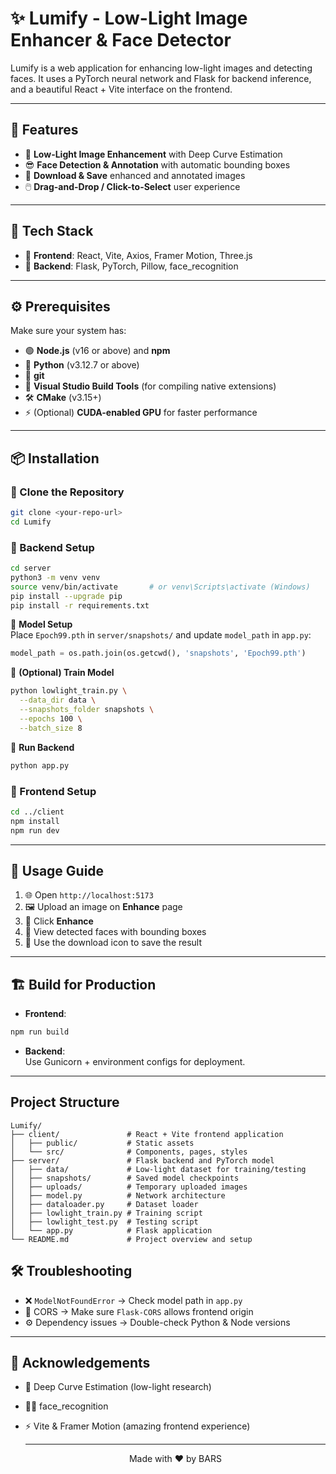 # ✨ Lumify - Low-Light Image Enhancer & Face Detector

Lumify is a web application for enhancing low-light images and detecting faces. It uses a PyTorch neural network and Flask for backend inference, and a beautiful React + Vite interface on the frontend.

---

## 🚀 Features
- 🌙 **Low-Light Image Enhancement** with Deep Curve Estimation
- 😎 **Face Detection & Annotation** with automatic bounding boxes
- 💾 **Download & Save** enhanced and annotated images
- 🖱️ **Drag-and-Drop / Click-to-Select** user experience

---

## 🧰 Tech Stack
- 🎨 **Frontend**: React, Vite, Axios, Framer Motion, Three.js
- 🧠 **Backend**: Flask, PyTorch, Pillow, face_recognition

---

## ⚙️ Prerequisites
Make sure your system has:
- 🟢 **Node.js** (v16 or above) and **npm**
- 🐍 **Python** (v3.12.7 or above)
- 🧱 **git**
- 🧰 **Visual Studio Build Tools** (for compiling native extensions)
- 🛠️ **CMake** (v3.15+)
- ⚡ (Optional) **CUDA-enabled GPU** for faster performance

---

## 📦 Installation

### 📁 Clone the Repository
```bash
git clone <your-repo-url>
cd Lumify
```

### 🔧 Backend Setup
```bash
cd server
python3 -m venv venv
source venv/bin/activate       # or venv\Scripts\activate (Windows)
pip install --upgrade pip
pip install -r requirements.txt
```

🧠 **Model Setup**  
Place `Epoch99.pth` in `server/snapshots/` and update `model_path` in `app.py`:
```python
model_path = os.path.join(os.getcwd(), 'snapshots', 'Epoch99.pth')
```

🔁 **(Optional) Train Model**
```bash
python lowlight_train.py \
  --data_dir data \
  --snapshots_folder snapshots \
  --epochs 100 \
  --batch_size 8
```

🚀 **Run Backend**
```bash
python app.py
```

### 🎨 Frontend Setup
```bash
cd ../client
npm install
npm run dev
```

---

## 🧪 Usage Guide

1. 🌐 Open `http://localhost:5173`
2. 🖼️ Upload an image on **Enhance** page
3. 🧪 Click **Enhance**
4. 🧍 View detected faces with bounding boxes
5. 💾 Use the download icon to save the result

---

## 🏗️ Build for Production

- **Frontend**:  
```bash
npm run build
```

- **Backend**:  
Use Gunicorn + environment configs for deployment.

---

## Project Structure
```
Lumify/
├── client/               # React + Vite frontend application
│   ├── public/           # Static assets
│   └── src/              # Components, pages, styles
├── server/               # Flask backend and PyTorch model
│   ├── data/             # Low-light dataset for training/testing
│   ├── snapshots/        # Saved model checkpoints
│   ├── uploads/          # Temporary uploaded images
│   ├── model.py          # Network architecture
│   ├── dataloader.py     # Dataset loader
│   ├── lowlight_train.py # Training script
│   ├── lowlight_test.py  # Testing script
│   └── app.py            # Flask application
└── README.md             # Project overview and setup
```



## 🛠️ Troubleshooting

- ❌ `ModelNotFoundError` → Check model path in `app.py`
- 🚫 CORS → Make sure `Flask-CORS` allows frontend origin
- ⚙️ Dependency issues → Double-check Python & Node versions

---



## 🙏 Acknowledgements
- 🧪 Deep Curve Estimation (low-light research)
- 🧍‍♂️ face_recognition
- ⚡ Vite & Framer Motion (amazing frontend experience)

  ---
  <p align="center">
  Made with ❤️ by BARS</a>
</p>

